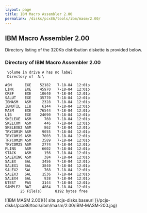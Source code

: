 ```yaml
---
layout: page
title: IBM Macro Assembler 2.00
permalink: /disks/pcx86/tools/ibm/masm/2.00/
---
```


IBM Macro Assembler 2.00
------------------------

Directory listing of the 320Kb distribution diskette is provided below.

### Directory of IBM Macro Assembler 2.00

     Volume in drive A has no label
     Directory of  A:\
    
    ASM      EXE    52182   7-18-84  12:01p
    LINK     EXE    45970   7-18-84  12:01p
    CREF     EXE    10640   7-18-84  12:01p
    SALUT    EXE    35770   7-18-84  12:01p
    IBMASM   ASM     2328   7-18-84  12:01p
    IBMUTIL  LIB     6144   7-18-84  12:01p
    MASM     EXE    76544   7-18-84  12:01p
    LIB      EXE    24690   7-18-84  12:01p
    SKELEXE  ASM      760   7-18-84  12:01p
    SKELCOM  ASM      446   7-18-84  12:01p
    SKELEXE2 ASM      862   7-18-84  12:01p
    TRYCOM1M ASM     9055   7-18-84  12:01p
    TRYCOM1S ASM     7003   7-18-84  12:01p
    TRYCOM2M ASM     3589   7-18-84  12:01p
    TRYCOM2S ASM     2774   7-18-84  12:01p
    FLINS    ASM     6602   7-18-84  12:01p
    STACK    ASM      156   7-18-84  12:01p
    SALEXINC ASM      384   7-18-84  12:01p
    SALEX    SAL     3456   7-18-84  12:01p
    SALEX1   SAL     3840   7-18-84  12:01p
    SALEX2   SAL      768   7-18-84  12:01p
    SALEX3   SAL     1536   7-18-84  12:01p
    SALEX4   SAL      938   7-18-84  12:01p
    UTEST    PAS     3144   7-18-84  12:01p
    SAMPLE2  BAT     4864   7-18-84  12:01p
           25 File(s)      8192 bytes free

![IBM MASM 2.00]({{ site.pcjs-disks.baseurl }}/pcjs-disks/pcx86/tools/ibm/masm/2.00/IBM-MASM-200.jpg)
